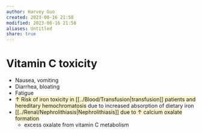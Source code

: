 ```yaml
---
author: Harvey Guo
created: 2023-08-16 21:58
modified: 2023-08-16 21:58
aliases: Untitled
share: true
---
```

# Vitamin C toxicity
- Nausea, vomiting
- Diarrhea, bloating
- Fatigue
- <span style="background:rgba(240, 200, 0, 0.2)">↑ Risk of iron toxicity in [[../Blood/Transfusion|transfusion]] patients and hereditary hemochromatosis</span> due to increased absorption of dietary iron 
- <span style="background:rgba(240, 200, 0, 0.2)">[[../Renal/Nephrolithiasis|Nephrolithiasis]] due to ↑ calcium oxalate formation</span>
	- excess oxalate from vitamin C metabolism
